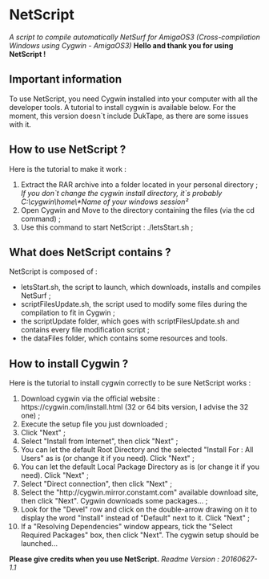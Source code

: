 <h1> NetScript </h1>
<em>A script to compile automatically NetSurf for AmigaOS3 (Cross-compilation Windows using Cygwin - AmigaOS3)</em>
<hl>
<strong>Hello and thank you for using NetScript !</strong>


<h2>Important information</h2>
To use NetScript, you need Cygwin installed into your computer with all the developer tools. A tutorial to install cygwin is available below.
For the moment, this version doesn`t include DukTape, as there are some issues with it.

<h2>How to use NetScript ?</h2>
Here is the tutorial to make it work :
<ol>
	<li>Extract the RAR archive into a folder located in your personal directory ; <br/>
	<em>If you don`t change the cygwin install directory, it`s probably C:\cygwin\home\*Name of your windows session²</em></li>
	<li>Open Cygwin and Move to the directory containing the files (via the cd command) ;</li>
	<li>Use this command to start NetScript : ./letsStart.sh ;</li>
</ol>
<h2>What does NetScript contains ?</h2>
NetScript is composed of :
<ul>
	<li>letsStart.sh, the script to launch, which downloads, installs and compiles NetSurf ;</li>
	<li>scriptFilesUpdate.sh, the script used to modify some files during the compilation to fit in Cygwin ;</li>
	<li>the scriptUpdate folder, which goes with scriptFilesUpdate.sh and contains every file modification script ;</li>
	<li>the dataFiles folder, which contains some resources and tools.</li>
</ul>
<h2>How to install Cygwin ?</h2>
Here is the tutorial to install cygwin correctly to be sure NetScript works :
<ol>
	<li>Download cygwin via the official website : https://cygwin.com/install.html (32 or 64 bits version, I advise the 32 one) ;</li>
	<li>Execute the setup file you just downloaded ;</li>
	<li>Click "Next" ;</li>
	<li>Select "Install from Internet", then click "Next" ;</li>
	<li>You can let the default Root Directory and the selected "Install For : All Users" as is (or change it if you need). Click "Next" ;</li>
	<li>You can let the default Local Package Directory as is (or change it if you need). Click "Next" ;</li>
	<li>Select "Direct connection", then click "Next" ;</li>
	<li>Select the "http://cygwin.mirror.constamt.com" available download site, then click "Next". Cygwin downloads some packages... ;</li>
	<li>Look for the "Devel" row and click on the double-arrow drawing on it to display the word "Install" instead of "Default" next to it. Click "Next" ;</li>
	<li>If a "Resolving Dependencies" window appears, tick the "Select Required Packages" box, then click "Next". The cygwin setup should be launched...</li>
</ol>
<strong>Please give credits when you use NetScript.</strong>
<em>Readme Version : 20160627-1.1</em>


